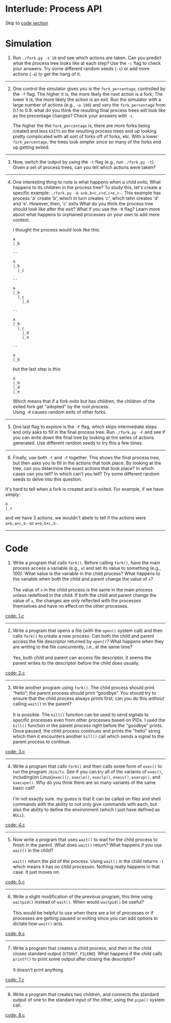 # Interlude: Process API

Skip to [code section](https://github.com/breakthatbass/OStep/tree/main/chap5#code)

# Simulation

1. Run ```./fork.py -s 10``` and see which actions are taken. Can you predict
   what the process tree looks like at each step? Use the ```-c``` flag to check
   your answers. Try some different random seeds (```-s```) or add more actions
   (```-a```) to get the hang of it.  
---  
2. One control the simulator gives you is the ```fork_percentage```, controlled
   by the ```-f``` flag. The higher it is, the more likely the next action is a
   fork; The lower it is, the more likely the action is an exit. Run the
   simulator with a large number of actions (e.g., ```-a 100```) and vary the
   ```fork_percentage``` from 0.1 to 0.9. what do you think the resulting final
   process trees will look like as the precentage changes? Check your answers
   with ```-c```.    
   

   The higher the the ```fork_percentage``` is, there are more forks being
   created and less ```EXITS``` so the resulting process trees end up looking
   pretty complicated with all sort of forks off of forks, etc. With a lower
   ```fork_percentage```, the trees look simpler since so many of the forks end
   up getting exited.  
---
3. Now, switch the output by using the ```-t``` flag (e.g., run ```./fork.py -t```). Given a set of process trees, can you tell which actions were taken?  
---  
4. One interesting thing to note is what happens when a child exits; What
   happens to its children in the process tree? To study this, let's create a
   specific example: ```./fork.py -A a+b,b+c,c+d,c+e,c-```. This example has
   process 'a' create 'b', which in turn creates 'c', which tehn creates 'd' and
   'e'. However, then, 'c' exits.What do you think the process tree should look
   like after the exit? What if you use the ```-R``` flag? Learn more about what
   happens to orphaned processes on your own to add more context.  

   I thought the  process would look like this:  

   ```
   a
   |_b
   
   --

   a
   |_b
	 |_c
   
   --

   a
   |_b
     |_c
	   |_d

   --

   a
   |_b
     |_c
	   |_d
	   |_e

   --

   a
   |_b
   ```

   but the last step is this:
   ```
   a
   |_b
   |_d
   |_e
   ```  
   Which means that if a fork exits but has children, the children of the exited
   fork get "adopted" by the root process.  
   Using ```-R``` causes random exits of other forks.  
---  

5. One last flag to explore is the `-F` flag, which skips intermediate steps and only asks to fill in the final process tree. Run `./fork.py -F` and see if you can write down the final tree by looking at the series of actions generated. Use different random seeds to try this a few times.  
---  
6. Finally, use both `-t` and `-F` together. This shows the final process tree, but then asks you to fill in the actions that took place. By looking at the tree, can you determine the exact actions that took place? In which cases can you tell? In which can’t you tell? Try some different random seeds to delve into this question.  

It's hard to tell when a fork is created and is exited. For example, if we have
simply:  

```
a
|_c
```
and we have 3 actions, we wouldn't abele to tell if the actions were ```a+b,a+c,b-``` or ```a+b,b+c,b-```.
  

---  

# Code  

1. Write a program that calls `fork()`. Before calling `fork()`, have the main process access a variable (e.g., `x`) and set its value to something (e.g., 100). What value is the variable in the child process? What happens to the variable when both the child and parent change the value of `x`?  
<br>The value of `x` in the child process is the same in the main process unless redefined in the child. If both the child and parent change the value of `x`, the changes are only reflected with the processes themselves and have no effect on the other processes.

[code: 1.c](https://github.com/breakthatbass/OStep/blob/main/chap5/1.c)

---
2. Write a program that opens a file (with the `open()` system call) and then calls `fork()` to create a new process. Can both the child and parent access the file descriptor returned by `open()`? What happens when they are writing to the file concurrently, i.e., at the same time?  
<br>Yes, both child and parent can access file descriptor. It seems the parent writes to the descriptor before the child does usually.

[code: 2.c](https://github.com/breakthatbass/OStep/blob/main/chap5/2.c)

---
3. Write another program using `fork()`. The child process should print “hello”; the parent process should print “goodbye”. You should try to ensure that the child process always prints first; can you do this *without* calling `wait()` in the parent?  
<br>It is possible. The `kill()` function can be used to send signals to specific processes even from other processes based on PIDs. I used the `kill()` function in the parent process right before the "goodbye" prints. Once paused, the child process continues and prints the "hello" string which then it encounters another `kill()` call which sends a signal to the parent process to continue. 

[code: 3.c](https://github.com/breakthatbass/OStep/blob/main/chap5/3.c)  

---
4. Write a program that calls `fork()` and then calls some form of `exec()` to
run the program `/bin/ls`. See if you can try all of the variants of `exec()`, including(on Linux)`execl()`, `execle()`, `execlp()`, `execv()`, `execvp()`, and `execvpe()`. Why do you think there are so many variants of the same basic call?  
<br>I'm not exactly sure. my guess is that it can be called on files and shell commands with the ability to not only give commands with each, but also the ability to define the environment (which I just have defined as `NULL`).  

[code: 4.c](https://github.com/breakthatbass/OStep/blob/main/chap5/4.c) 

---
5. Now write a program that uses `wait()` to wait for the child process to finish in the parent. What does `wait()` return? What happens if you use `wait()` in the child?  
<br>`wait()` return the pid of the process. Using `wait()` in the child returns `-1` which means it has no child processes. Nothing really happens in that case. It just moves on.  

[code: 5.c](https://github.com/breakthatbass/OStep/blob/main/chap5/5.c) 

---
6. Write a slight modification of the previous program, this time using `waitpid()` instead of `wait()`. When would `waitpid()` be useful?  
<br>This would be helpful to use when there are a lot of processes or if processes are getting paused or exiting since you can add options to dictate how `wait()` acts.  

[code: 6.c](https://github.com/breakthatbass/OStep/blob/main/chap5/6.c)

---
7. Write a program that creates a child process, and then in the child closes standard output (`STDOUT_FILENO`). What happens if the child calls `printf()` to print some output after closing the descriptor?  
<br>It doesn't print anything.

[code: 7.c](https://github.com/breakthatbass/OStep/blob/main/chap5/7.c)  

---
8. Write a program that creates two children, and connects the standard output of one to the standard input of the other, using the `pipe()` system call.  

[code: 8.c](https://github.com/breakthatbass/OStep/blob/main/chap5/8.c) 
